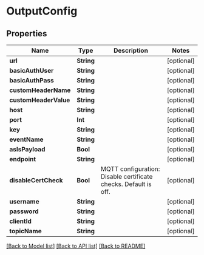 # OutputConfig

## Properties
Name | Type | Description | Notes
------------ | ------------- | ------------- | -------------
**url** | **String** |  | [optional] 
**basicAuthUser** | **String** |  | [optional] 
**basicAuthPass** | **String** |  | [optional] 
**customHeaderName** | **String** |  | [optional] 
**customHeaderValue** | **String** |  | [optional] 
**host** | **String** |  | [optional] 
**port** | **Int** |  | [optional] 
**key** | **String** |  | [optional] 
**eventName** | **String** |  | [optional] 
**asIsPayload** | **Bool** |  | [optional] 
**endpoint** | **String** |  | [optional] 
**disableCertCheck** | **Bool** | MQTT configuration: Disable certificate checks. Default is off. | [optional] 
**username** | **String** |  | [optional] 
**password** | **String** |  | [optional] 
**clientId** | **String** |  | [optional] 
**topicName** | **String** |  | [optional] 

[[Back to Model list]](../README.md#documentation-for-models) [[Back to API list]](../README.md#documentation-for-api-endpoints) [[Back to README]](../README.md)


